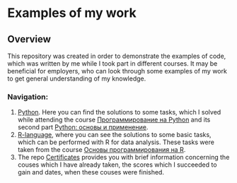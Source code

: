 # Examples of my work

## **Overview**
This repository was created in order to demonstrate the examples of code, which was written by me while I took part in different courses. It may be beneficial for employers, who can look through some examples of my work to get general understanding of my knowledge.

### **Navigation:**
1. [Python](https://github.com/ekaterina1457/Examples-of-my-work/tree/main/Python). Here you can find the solutions to some tasks, which I solved while attending the course [Программирование на Python](https://stepik.org/course/67/info) and its second part [Python: основы и применение](https://stepik.org/course/512/info).
2. [R-language](https://github.com/ekaterina1457/Examples-of-my-work/tree/main/R_language/%D0%9E%D1%81%D0%BD%D0%BE%D0%B2%D1%8B%20%D0%BF%D1%80%D0%BE%D0%B3%D1%80%D0%B0%D0%BC%D0%BC%D0%B8%D1%80%D0%BE%D0%B2%D0%B0%D0%BD%D0%B8%D1%8F%20%D0%BD%D0%B0%20R), where you can see the solutions to some basic tasks, which can be performed with R for data analysis. These tasks were taken from the course [Основы программирования на R](https://stepik.org/course/497/info).
3. The repo [Certificates](https://github.com/ekaterina1457/Examples-of-my-work/tree/main/Certificates) provides you with brief information concerning the couses which I have already taken, the scores which I succeeded to gain and dates, when these couses were finished.
